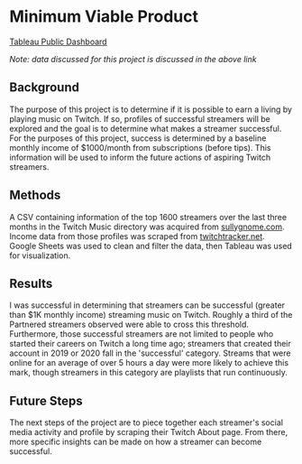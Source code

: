 # Minimum Viable Product

[Tableau Public Dashboard](https://public.tableau.com/app/profile/dayv.doberne/viz/TwitchMusicbyStreamer/Dashboard?publish=yes)

*Note: data discussed for this project is discussed in the above link*

## Background

The purpose of this project is to determine if it is possible to earn a living by playing music on Twitch. If so, profiles of successful streamers will be explored and the goal is to determine what makes a streamer successful. For the purposes of this project, success is determined by a baseline monthly income of $1000/month from subscriptions (before tips). This information will be used to inform the future actions of aspiring Twitch streamers.

## Methods

A CSV containing information of the top 1600 streamers over the last three months in the Twitch Music directory was acquired from [sullygnome.com](https://sullygnome.com). Income data from those profiles was scraped from [twitchtracker.net](https://twitchtracker.net). Google Sheets was used to clean and filter the data, then Tableau was used for visualization.

## Results

I was successful in determining that streamers can be successful (greater than $1K monthly income) streaming music on Twitch. Roughly a third of the Partnered streamers observed were able to cross this threshold. Furthermore, those successful streamers are not limited to people who started their careers on Twitch a long time ago; streamers that created their account in 2019 or 2020 fall in the 'successful' category. Streams that were online for an average of over 5 hours a day were more likely to achieve this mark, though streamers in this category are playlists that run continuously.

## Future Steps

The next steps of the project are to piece together each streamer's social media activity and profile by scraping their Twitch About page. From there, more specific insights can be made on how a streamer can become successful.
